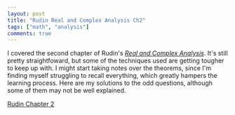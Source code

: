 ```yaml
---
layout: post
title: "Rudin Real and Complex Analysis Ch2"
tags: ["math", "analysis"]
comments: true
---
```


I covered the second chapter of Rudin's [*Real and Complex Analysis*](https://www.mheducation.com/highered/product/real-complex-analysis-rudin/M0070542341.html). It's still pretty straightfoward, but some of the techniques used are getting tougher to keep up with. I might start taking notes over the theorems, since I'm finding myself struggling to recall everything, which greatly hampers the learning process. Here are my solutions to the odd questions, although some of them may not be well explained. 

[Rudin Chapter 2](../pdfs/Rudin_Ch2.pdf)
